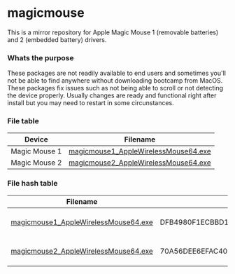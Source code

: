 # magicmouse

This is a mirror repository for Apple Magic Mouse 1 (removable batteries) and 2 (embedded battery) drivers.

### Whats the purpose

These packages are not readily available to end users and sometimes you'll not be able to find anywhere without downloading bootcamp from MacOS. These packages fix issues such as not being able to scroll or not detecting the device properly. Usually changes are ready and functional right after install but you may need to restart in some circunstances.

### File table

| Device        | Filename                                                     |
| ------------- | ------------------------------------------------------------ |
| Magic Mouse 1 | [magicmouse1_AppleWirelessMouse64.exe](https://github.com/eduardomota/magicmouse/blob/main/magicmouse1_AppleWirelessMouse64.exe?raw=true) |
| Magic Mouse 2 | [magicmouse2_AppleWirelessMouse64.exe](https://github.com/eduardomota/magicmouse/blob/main/magicmouse2_AppleWirelessMouse64.exe?raw=true) |

### File hash table

| Filename                                                     | Hash                                                         | Signed         |
| ------------------------------------------------------------ | ------------------------------------------------------------ | -------------- |
| [magicmouse1_AppleWirelessMouse64.exe](https://github.com/eduardomota/magicmouse/blob/main/magicmouse1_AppleWirelessMouse64.exe?raw=true) | DFB4980F1ECBBD1AC9C90DB435572480F040D185A84D7E96CB116B03E7F0C584 | Yes (by Apple) |
| [magicmouse2_AppleWirelessMouse64.exe](https://github.com/eduardomota/magicmouse/blob/main/magicmouse2_AppleWirelessMouse64.exe?raw=true) | 70A56DEE6EFAC4032521A383EE85686FA71F2C2FDD637F05C87D74C48B6B6EBB | Yes (by Apple) |
